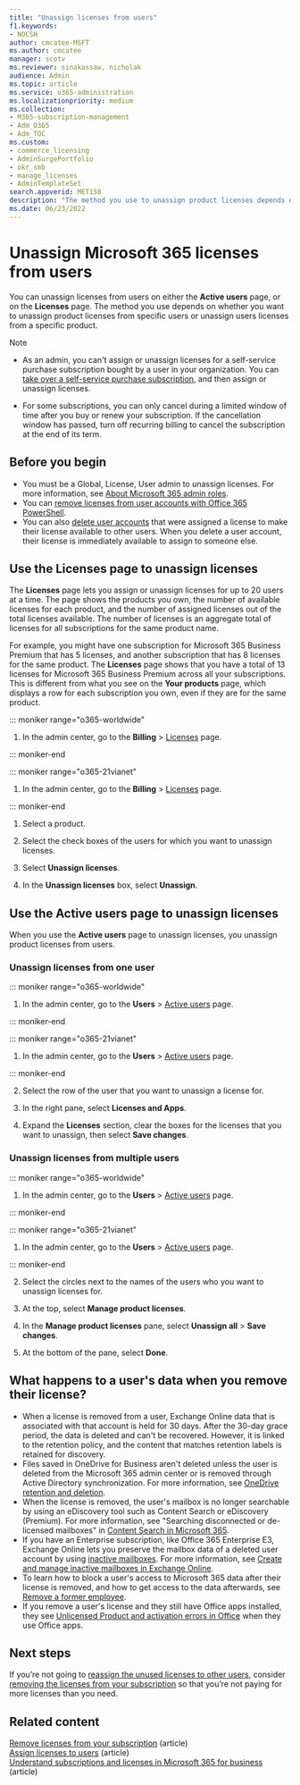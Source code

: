 ```yaml
---
title: "Unassign licenses from users"
f1.keywords:
- NOCSH
author: cmcatee-MSFT
ms.author: cmcatee
manager: scotv
ms.reviewer: sinakassaw, nicholak
audience: Admin
ms.topic: article
ms.service: o365-administration
ms.localizationpriority: medium
ms.collection: 
- M365-subscription-management
- Adm_O365
- Adm_TOC
ms.custom: 
- commerce_licensing
- AdminSurgePortfolio
- okr_smb
- manage_licenses
- AdminTemplateSet
search.appverid: MET150
description: "The method you use to unassign product licenses depends on whether you unassign licenses from specific users or from a specific product."
ms.date: 06/23/2022
---
```


# Unassign Microsoft 365 licenses from users

You can unassign licenses from users on either the **Active users** page, or on the **Licenses** page. The method you use depends on whether you want to unassign product licenses from specific users or unassign users licenses from a specific product.

> [!NOTE]
> 
> - As an admin, you can't assign or unassign licenses for a self-service purchase subscription bought by a user in your organization. You can [take over a self-service purchase subscription](../../commerce/subscriptions/manage-self-service-purchases-admins.md#take-over-a-self-service-purchase-subscription), and then assign or unassign licenses.
> 
> - For some subscriptions, you can only cancel during a limited window of time after you buy or renew your subscription. If the cancellation window has passed, turn off recurring billing to cancel the subscription at the end of its term.

## Before you begin

- You must be a Global, License, User admin to unassign licenses. For more information, see [About Microsoft 365 admin roles](../add-users/about-admin-roles.md).
- You can [remove licenses from user accounts with Office 365 PowerShell](../../enterprise/remove-licenses-from-user-accounts-with-microsoft-365-powershell.md).
- You can also [delete user accounts](../add-users/delete-a-user.md) that were assigned a license to make their license available to other users. When you delete a user account, their license is immediately available to assign to someone else.

## Use the Licenses page to unassign licenses

The **Licenses** page lets you assign or unassign licenses for up to 20 users at a time. The page shows the products you own, the number of available licenses for each product, and the number of assigned licenses out of the total licenses available. The number of licenses is an aggregate total of licenses for all subscriptions for the same product name.

For example, you might have one subscription for Microsoft 365 Business Premium that has 5 licenses, and another subscription that has 8 licenses for the same product. The **Licenses** page shows that you have a total of 13 licenses for Microsoft 365 Business Premium across all your subscriptions. This is different from what you see on the **Your products** page, which displays a row for each subscription you own, even if they are for the same product.

::: moniker range="o365-worldwide"

1. In the admin center, go to the **Billing** \> <a href="https://go.microsoft.com/fwlink/p/?linkid=842264" target="_blank">Licenses</a> page.

::: moniker-end

::: moniker range="o365-21vianet"

1. In the admin center, go to the **Billing** \> <a href="https://go.microsoft.com/fwlink/p/?linkid=850625" target="_blank">Licenses</a> page.

::: moniker-end

1. Select a product.

2. Select the check boxes of the users for which you want to unassign licenses.

3. Select **Unassign licenses**.

4. In the **Unassign licenses** box, select **Unassign**.

## Use the Active users page to unassign licenses

When you use the **Active users** page to unassign licenses, you unassign product licenses from users.

### Unassign licenses from one user

::: moniker range="o365-worldwide"

1. In the admin center, go to the **Users** \> <a href="https://go.microsoft.com/fwlink/p/?linkid=834822" target="_blank">Active users</a> page.

::: moniker-end

::: moniker range="o365-21vianet"

1. In the admin center, go to the **Users** \> <a href="https://go.microsoft.com/fwlink/p/?linkid=850628" target="_blank">Active users</a> page.

::: moniker-end

2. Select the row of the user that you want to unassign a license for.

3. In the right pane, select **Licenses and Apps**.

4. Expand the **Licenses** section, clear the boxes for the licenses that you want to unassign, then select **Save changes**.

### Unassign licenses from multiple users

::: moniker range="o365-worldwide"

1. In the admin center, go to the **Users** \> <a href="https://go.microsoft.com/fwlink/p/?linkid=834822" target="_blank">Active users</a> page.

::: moniker-end

::: moniker range="o365-21vianet"

1. In the admin center, go to the **Users** \> <a href="https://go.microsoft.com/fwlink/p/?linkid=850628" target="_blank">Active users</a> page.

::: moniker-end

2. Select the circles next to the names of the users who you want to unassign licenses for.

3. At the top, select **Manage product licenses**.

4. In the **Manage product licenses** pane, select **Unassign all** > **Save changes**.

5. At the bottom of the pane, select **Done**.  

## What happens to a user's data when you remove their license?

- When a license is removed from a user, Exchange Online data that is associated with that account is held for 30 days. After the 30-day grace period, the data is deleted and can't be recovered. However, it is linked to the retention policy, and the content that matches retention labels is retained for discovery.
- Files saved in OneDrive for Business aren't deleted unless the user is deleted from the Microsoft 365 admin center or is removed through Active Directory synchronization. For more information, see [OneDrive retention and deletion](/onedrive/retention-and-deletion).
- When the license is removed, the user's mailbox is no longer searchable by using an eDiscovery tool such as Content Search or eDiscovery (Premium). For more information, see "Searching disconnected or de-licensed mailboxes" in [Content Search in Microsoft 365](../../compliance/content-search.md).
- If you have an Enterprise subscription, like Office 365 Enterprise E3, Exchange Online lets you preserve the mailbox data of a deleted user account by using [inactive mailboxes](../../compliance/inactive-mailboxes-in-office-365.md). For more information, see [Create and manage inactive mailboxes in Exchange Online](../../compliance/create-and-manage-inactive-mailboxes.md).
- To learn how to block a user's access to Microsoft 365 data after their license is removed, and how to get access to the data afterwards, see [Remove a former employee](../add-users/remove-former-employee.md).
- If you remove a user's license and they still have Office apps installed, they see [Unlicensed Product and activation errors in Office](https://support.microsoft.com/office/0d23d3c0-c19c-4b2f-9845-5344fedc4380) when they use Office apps.

## Next steps

If you’re not going to [reassign the unused licenses to other users](assign-licenses-to-users.md), consider [removing the licenses from your subscription](../../commerce/licenses/buy-licenses.md) so that you’re not paying for more licenses than you need.

## Related content

[Remove licenses from your subscription](../../commerce/licenses/buy-licenses.md) (article)\
[Assign licenses to users](assign-licenses-to-users.md) (article)\
[Understand subscriptions and licenses in Microsoft 365 for business](../../commerce/licenses/subscriptions-and-licenses.md) (article)
